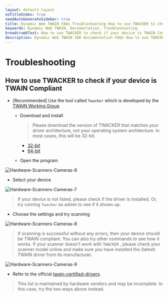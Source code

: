 ```yaml
---
layout: default-layout
noTitleIndex: true
needAutoGenerateSidebar: true
title: Dynamic Web TWAIN FAQs Troubleshooting How to use TWACKER to check if your device is TWAIN Compliant
keywords: Dynamic Web TWAIN, Documentation, Troubleshooting
breadcrumbText: How to use TWACKER to check if your device is TWAIN Compliant
description: Dynamic Web TWAIN SDK Documentation FAQs How to use TWACKER to check if your device is TWAIN Compliant
---
```


# Troubleshooting

## How to use TWACKER to check if your device is TWAIN Compliant

- [Recommended] Use the tool called `Twacker` which is developed by the [TWAIN Working Group](https://www.twain.org/)

  - Download and install

    > Please download the version of TWACKER that matches your driver architecture, not your operating system architecture. In most cases, this will be 32-bit.

    - [32-bit](https://download.dynamsoft.com/tool/Twack_32.msi)
    - [64-bit](https://download.dynamsoft.com/tool/Twack_64.msi)

  - Open the program

![Hardware-Scanners-Cameras-6]({{site.assets}}imgs/Hardware-Scanners-Cameras-6.png)

- Select your device

![Hardware-Scanners-Cameras-7]({{site.assets}}imgs/Hardware-Scanners-Cameras-7.png)

> If your device is not listed, please check if the driver is installed. Or, try running `Twacker` as admin to see if it shows up.

- Choose the settings and try scanning

![Hardware-Scanners-Cameras-8]({{site.assets}}imgs/Hardware-Scanners-Cameras-8.png)

> If scanning is successful without any errors, then your device should be TWAIN compliant. You can also try other commands to see how it works. If your scanner doesn’t work with `TWACKER` , please check your scanner model online and make sure you have installed the (latest) TWAIN driver from its manufacturer.

![Hardware-Scanners-Cameras-9]({{site.assets}}imgs/Hardware-Scanners-Cameras-9.png)

- Refer to the official [twain-certified-drivers](https://resource.twain.org/twain-certified-drivers/).

> This list is maintained by hardware vendors and may be incomplete. In this case, try the two ways above instead.
